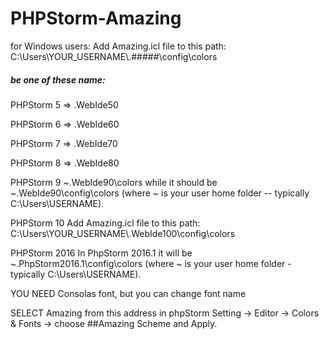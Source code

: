 # PHPStorm-Amazing

for Windows users:
Add Amazing.icl  file to this path:
C:\Users\YOUR_USERNAME\\.#####\config\colors
##### be one of these name:
PHPStorm 5 => .WebIde50 

PHPStorm 6 => .WebIde60 

PHPStorm 7 => .WebIde70 

PHPStorm 8 => .WebIde80 

PHPStorm 9
~\.WebIde90\colors while it should be ~\.WebIde90\config\colors (where ~ is your user home folder -- typically C:\Users\USERNAME).

PHPStorm 10
Add Amazing.icl  file to this path:
C:\Users\YOUR_USERNAME\\.WebIde100\config\colors

PHPStorm 2016
In PhpStorm 2016.1 it will be ~\.PhpStorm2016.1\config\colors (where ~ is your user home folder - typically C:\Users\USERNAME).

YOU NEED Consolas font, but you can change font name

SELECT Amazing from this address in phpStorm
Setting -> Editor -> Colors & Fonts -> choose ##Amazing Scheme and Apply.

